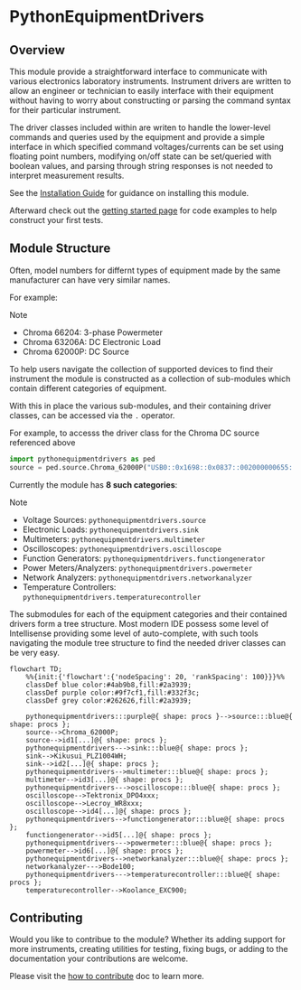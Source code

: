 # PythonEquipmentDrivers

## Overview

This module provide a straightforward interface to communicate with various electronics laboratory instruments. Instrument drivers are written to allow an engineer or technician to easily interface with their equipment without having to worry about constructing or parsing the command syntax for their particular instrument.

The driver classes included within are writen to handle the lower-level commands and queries used by the equipment and provide a simple interface in which specified command voltages/currents can be set using floating point numbers, modifying on/off state can be set/queried with boolean values, and parsing through string responses is not needed to interpret measurement results.

See the [Installation Guide](installation.md) for guidance on installing this module.

Afterward check out the [getting started page](getting_started.md) for code examples to help construct your first tests.

## Module Structure

Often, model numbers for differnt types of equipment made by the same manufacturer can have very similar names.

For example:
 
> [!NOTE] 
> - Chroma 66204: 3-phase Powermeter
> - Chroma 63206A: DC Electronic Load
> - Chroma 62000P: DC Source

To help users navigate the collection of supported devices to find their instrument the module is constructed as a collection of sub-modules which contain different categories of equipment.

With this in place the various sub-modules, and their containing driver classes, can be accessed via the `.` operator.

For example, to accesss the driver class for the Chroma DC source referenced above
```python
import pythonequipmentdrivers as ped
source = ped.source.Chroma_62000P("USB0::0x1698::0x0837::002000000655::INSTR")
```

Currently the module has **8 such categories**:

> [!NOTE]
> * Voltage Sources: `pythonequipmentdrivers.source`
> * Electronic Loads: `pythonequipmentdrivers.sink`
> * Multimeters: `pythonequipmentdrivers.multimeter`
> * Oscilloscopes: `pythonequipmentdrivers.oscilloscope`
> * Function Generators: `pythonequipmentdrivers.functiongenerator`
> * Power Meters/Analyzers: `pythonequipmentdrivers.powermeter`
> * Network Analyzers: `pythonequipmentdrivers.networkanalyzer`
> * Temperature Controllers: `pythonequipmentdrivers.temperaturecontroller`

The submodules for each of the equipment categories and their contained drivers form a tree structure.
Most modern IDE possess some level of Intellisense providing some level of auto-complete, with such tools navigating the module tree structure to find the needed driver classes can be very easy.

```mermaid
flowchart TD;
    %%{init:{'flowchart':{'nodeSpacing': 20, 'rankSpacing': 100}}}%%
    classDef blue color:#4ab9b8,fill:#2a3939;
    classDef purple color:#9f7cf1,fill:#332f3c;
    classDef grey color:#262626,fill:#2a3939;

    pythonequipmentdrivers:::purple@{ shape: procs }-->source:::blue@{ shape: procs };
    source-->Chroma_62000P;
    source-->id1[...]@{ shape: procs };
    pythonequipmentdrivers--->sink:::blue@{ shape: procs };
    sink-->Kikusui_PLZ1004WH;
    sink-->id2[...]@{ shape: procs };
    pythonequipmentdrivers-->multimeter:::blue@{ shape: procs };
    multimeter-->id3[...]@{ shape: procs };
    pythonequipmentdrivers--->oscilloscope:::blue@{ shape: procs };
    oscilloscope-->Tektronix_DPO4xxx;
    oscilloscope-->Lecroy_WR8xxx;
    oscilloscope-->id4[...]@{ shape: procs };
    pythonequipmentdrivers-->functiongenerator:::blue@{ shape: procs };
    functiongenerator-->id5[...]@{ shape: procs };
    pythonequipmentdrivers--->powermeter:::blue@{ shape: procs };
    powermeter-->id6[...]@{ shape: procs };
    pythonequipmentdrivers-->networkanalyzer:::blue@{ shape: procs };
    networkanalyzer--->Bode100;
    pythonequipmentdrivers--->temperaturecontroller:::blue@{ shape: procs };
    temperaturecontroller-->Koolance_EXC900;
```


## Contributing
Would you like to contribue to the module? Whether its adding support for more instruments, creating utilities for testing, fixing bugs, or adding to the documentation your contributions are welcome.

Please visit the [how to contribute](.\how_to_contribute.md) doc to learn more.

